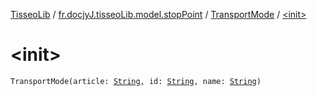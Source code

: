 [TisseoLib](../../index.md) / [fr.docjyJ.tisseoLib.model.stopPoint](../index.md) / [TransportMode](index.md) / [&lt;init&gt;](./-init-.md)

# &lt;init&gt;

`TransportMode(article: `[`String`](https://kotlinlang.org/api/latest/jvm/stdlib/kotlin/-string/index.html)`, id: `[`String`](https://kotlinlang.org/api/latest/jvm/stdlib/kotlin/-string/index.html)`, name: `[`String`](https://kotlinlang.org/api/latest/jvm/stdlib/kotlin/-string/index.html)`)`
